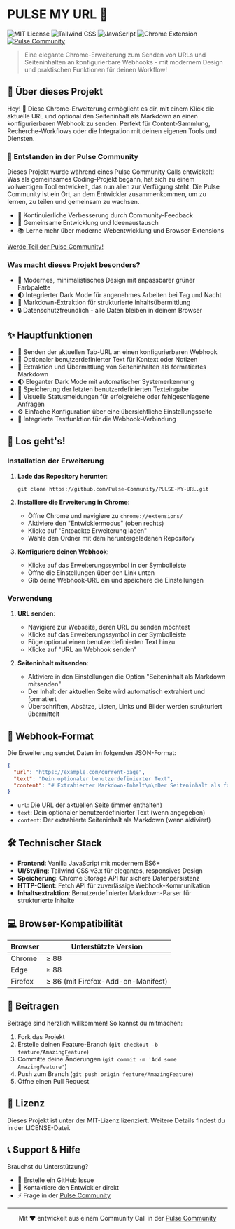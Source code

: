 # PULSE MY URL 🚀

![MIT License](https://img.shields.io/badge/license-MIT-blue.svg)
![Tailwind CSS](https://img.shields.io/badge/Tailwind_CSS-v3.x-38B2AC?logo=tailwind-css&logoColor=white)
![JavaScript](https://img.shields.io/badge/JavaScript-ES6-F7DF1E?logo=javascript&logoColor=black)
![Chrome Extension](https://img.shields.io/badge/Chrome-Extension-4285F4?logo=google-chrome&logoColor=white)
[![Pulse Community](https://img.shields.io/badge/Pulse_Community-⚡-blue)](https://steinberger.academy/pulse-community)

> Eine elegante Chrome-Erweiterung zum Senden von URLs und Seiteninhalten an konfigurierbare Webhooks - mit modernem Design und praktischen Funktionen für deinen Workflow!

## 🎯 Über dieses Projekt

Hey! 👋 Diese Chrome-Erweiterung ermöglicht es dir, mit einem Klick die aktuelle URL und optional den Seiteninhalt als Markdown an einen konfigurierbaren Webhook zu senden. Perfekt für Content-Sammlung, Recherche-Workflows oder die Integration mit deinen eigenen Tools und Diensten.

### 🌟 Entstanden in der Pulse Community

Dieses Projekt wurde während eines Pulse Community Calls entwickelt! Was als gemeinsames Coding-Projekt begann, hat sich zu einem vollwertigen Tool entwickelt, das nun allen zur Verfügung steht. Die Pulse Community ist ein Ort, an dem Entwickler zusammenkommen, um zu lernen, zu teilen und gemeinsam zu wachsen.

* 🔄 Kontinuierliche Verbesserung durch Community-Feedback
* 👥 Gemeinsame Entwicklung und Ideenaustausch
* 📚 Lerne mehr über moderne Webentwicklung und Browser-Extensions

[Werde Teil der Pulse Community!](https://steinberger.academy/pulse-community)

### Was macht dieses Projekt besonders?

* 💚 Modernes, minimalistisches Design mit anpassbarer grüner Farbpalette
* 🌓 Integrierter Dark Mode für angenehmes Arbeiten bei Tag und Nacht
* 📝 Markdown-Extraktion für strukturierte Inhaltsübermittlung
* 🔒 Datenschutzfreundlich - alle Daten bleiben in deinem Browser

## ✨ Hauptfunktionen

* 🔗 Senden der aktuellen Tab-URL an einen konfigurierbaren Webhook
* 📝 Optionaler benutzerdefinierter Text für Kontext oder Notizen
* 📄 Extraktion und Übermittlung von Seiteninhalten als formatiertes Markdown
* 🌓 Eleganter Dark Mode mit automatischer Systemerkennung
* 💾 Speicherung der letzten benutzerdefinierten Texteingabe
* 🔔 Visuelle Statusmeldungen für erfolgreiche oder fehlgeschlagene Anfragen
* ⚙️ Einfache Konfiguration über eine übersichtliche Einstellungsseite
* 🧪 Integrierte Testfunktion für die Webhook-Verbindung

## 🚀 Los geht's!

### Installation der Erweiterung

1. **Lade das Repository herunter**:  
   ```
   git clone https://github.com/Pulse-Community/PULSE-MY-URL.git
   ```

2. **Installiere die Erweiterung in Chrome**:
   * Öffne Chrome und navigiere zu `chrome://extensions/`
   * Aktiviere den "Entwicklermodus" (oben rechts)
   * Klicke auf "Entpackte Erweiterung laden"
   * Wähle den Ordner mit dem heruntergeladenen Repository

3. **Konfiguriere deinen Webhook**:
   * Klicke auf das Erweiterungssymbol in der Symbolleiste
   * Öffne die Einstellungen über den Link unten
   * Gib deine Webhook-URL ein und speichere die Einstellungen

### Verwendung

1. **URL senden**:
   * Navigiere zur Webseite, deren URL du senden möchtest
   * Klicke auf das Erweiterungssymbol in der Symbolleiste
   * Füge optional einen benutzerdefinierten Text hinzu
   * Klicke auf "URL an Webhook senden"

2. **Seiteninhalt mitsenden**:
   * Aktiviere in den Einstellungen die Option "Seiteninhalt als Markdown mitsenden"
   * Der Inhalt der aktuellen Seite wird automatisch extrahiert und formatiert
   * Überschriften, Absätze, Listen, Links und Bilder werden strukturiert übermittelt

## 📖 Webhook-Format

Die Erweiterung sendet Daten im folgenden JSON-Format:

```json
{
  "url": "https://example.com/current-page",
  "text": "Dein optionaler benutzerdefinierter Text",
  "content": "# Extrahierter Markdown-Inhalt\n\nDer Seiteninhalt als formatiertes Markdown..."
}
```

* `url`: Die URL der aktuellen Seite (immer enthalten)
* `text`: Dein optionaler benutzerdefinierter Text (wenn angegeben)
* `content`: Der extrahierte Seiteninhalt als Markdown (wenn aktiviert)

## 🛠️ Technischer Stack

* **Frontend**: Vanilla JavaScript mit modernem ES6+
* **UI/Styling**: Tailwind CSS v3.x für elegantes, responsives Design
* **Speicherung**: Chrome Storage API für sichere Datenpersistenz
* **HTTP-Client**: Fetch API für zuverlässige Webhook-Kommunikation
* **Inhaltsextraktion**: Benutzerdefinierter Markdown-Parser für strukturierte Inhalte

## 💻 Browser-Kompatibilität

| Browser | Unterstützte Version |
| ------- | -------------------- |
| Chrome  | ≥ 88                 |
| Edge    | ≥ 88                 |
| Firefox | ≥ 86 (mit Firefox-Add-on-Manifest) |

## 🤝 Beitragen

Beiträge sind herzlich willkommen! So kannst du mitmachen:

1. Fork das Projekt
2. Erstelle deinen Feature-Branch (`git checkout -b feature/AmazingFeature`)
3. Committe deine Änderungen (`git commit -m 'Add some AmazingFeature'`)
4. Push zum Branch (`git push origin feature/AmazingFeature`)
5. Öffne einen Pull Request

## 📄 Lizenz

Dieses Projekt ist unter der MIT-Lizenz lizenziert. Weitere Details findest du in der LICENSE-Datei.

## 📞 Support & Hilfe

Brauchst du Unterstützung?

* 📧 Erstelle ein GitHub Issue
* 💬 Kontaktiere den Entwickler direkt
* ⚡ Frage in der [Pulse Community](https://steinberger.academy/pulse-community)

---

<p align="center">Mit ❤️ entwickelt aus einem Community Call in der <a href="https://steinberger.academy/pulse-community">Pulse Community</a></p> 